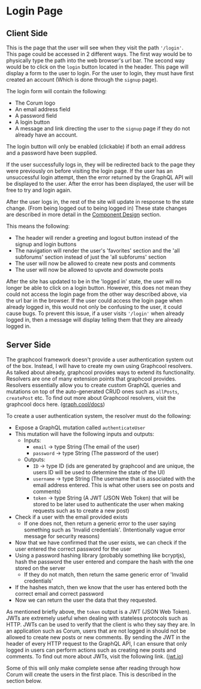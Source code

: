 # Login Page

## Client Side

This is the page that the user will see when they visit the path `'/login'`.
This page could be accessed in 2 different ways. The first way would be to
physically type the path into the web browser's url bar. The second way would be
to click on the `login` button located in the header. This page will display a
form to the user to login. For the user to login, they must have first created
an account (Which is done through the `signup` page).

The login form will contain the following:

* The Corum logo
* An email address field
* A password field
* A login button
* A message and link directing the user to the `signup` page if they do not
  already have an account.

The login button will only be enabled (clickable) if both an email address and a
password have been supplied.

If the user successfully logs in, they will be redirected back to the page they
were previously on before visiting the login page. If the user has an
unsuccessful login attempt, then the error returned by the GraphQL API will be
displayed to the user. After the error has been displayed, the user will be free
to try and login again.

After the user logs in, the rest of the site will update in response to the
state change. (From being logged out to being logged in) These state changes are
described in more detail in the [Component Design](#component-design) section.

This means the following:

* The header will render a greeting and logout button instead of the signup and
  login buttons
* The navigation will render the user's 'favorites' section and the 'all
  subforums' section instead of just the 'all subforums' section
* The user will now be allowed to create new posts and comments
* The user will now be allowed to upvote and downvote posts

After the site has updated to be in the 'logged in' state, the user will no
longer be able to click on a login button. However, this does not mean they
could not access the login page from the other way described above, via the url
bar in the browser. If the user could access the login page when already logged
in, this would not only be confusing to the user, it could cause bugs. To
prevent this issue, if a user visits `'/login'` when already logged in, then a
message will display telling them that they are already logged in.

## Server Side

The graphcool framework doesn't provide a user authentication system out of the
box. Instead, I will have to create my own using Graphcool resolvers. As talked
about already, graphcool provides ways to extend its functionality. Resolvers
are one of many extension points that graphcool provides. Resolvers essentially
allow you to create custom GraphQL queries and mutations on top of the
auto-generated CRUD ones such as `allPosts`, `createPost` etc. To find out more
about Graphcool resolvers, visit the graphcool docs here.
([graph.cool/docs](https://www.graph.cool/docs/reference/functions/resolvers-su6wu3yoo2))

To create a user authentication system, the resolver must do the following:

* Expose a GraphQL mutation called `authenticateUser`
* This mutation will have the following inputs and outputs:
  * Inputs:
    * `email` -> type String (The email of the user)
    * `password` -> type String (The password of the user)
  * Outputs:
    * `ID` -> type ID (ids are generated by graphcool and are unique, the users
      ID will be used to determine the state of the UI)
    * `username` -> type String (The username that is associated with the email
      address entered. This is what other users see on posts and comments)
    * `token` -> type String (A JWT (JSON Web Token) that will be stored to be
      later used to authenticate the user when making requests such as to create
      a new post)
* Check if a user with the email provided exists
  * If one does not, then return a generic error to the user saying something
    such as 'Invalid credentials'. (Intentionally vague error message for
    security reasons)
* Now that we have confirmed that the user exists, we can check if the user
  entered the correct password for the user
* Using a password hashing library (probably something like bcryptjs), hash the
  password the user entered and compare the hash with the one stored on the
  server
  * If they do not match, then return the same generic error of 'Invalid
    credentials'
* If the hashes match, then we know that the user has entered both the correct
  email and correct password
* Now we can return the user the data that they requested.

As mentioned briefly above, the `token` output is a JWT (JSON Web Token). JWTs
are extremely useful when dealing with stateless protocols such as HTTP. JWTs
can be used to verify that the client is who they say they are. In an
application such as Corum, users that are not logged in should not be allowed to
create new posts or new comments. By sending the JWT in the header of every HTTP
request to the GraphQL API, I can ensure that only logged in users can perform
actions such as creating new posts and comments. To find out more about JWTs,
visit the following link. ([jwt.io](https://jwt.io/))

Some of this will only make complete sense after reading through how Corum will
create the users in the first place. This is described in the section below.
